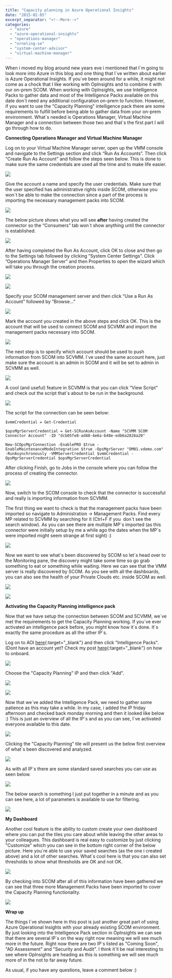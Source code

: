 ```yaml
---
title: "Capacity planning in Azure Operational Insights"
date: "2015-02-05"
excerpt_separator: "<!--More-->"
categories: 
  - "azure"
  - "azure-operational-insights"
  - "operations-manager"
  - "orneling-se"
  - "system-center-advisor"
  - "virtual-machine-manager"
---
```


When i moved my blog around new years eve i mentioned that I´m going to look more into Azure in this blog and one thing that I´ve written about earlier is Azure Operational Insights. If you´ve been around for a while, it might not come as a chock that I like working with OpInsights and to combine it with our on-prem SCOM. When working with OpInsights, we use Intelligence Packs to gather data and most of the Intelligence Packs available on this date don´t need any additional configuration on-prem to function. However, if you want to use the "Capacity Planning" intelligence pack there are some requirements to fulfill before being able to gather data from your on-prem environment. What´s needed is Operations Manager, Virtual Machine Manager and a connection between those two and that´s the first part I will go through how to do.
<!--More-->
**Connecting Operations Manager and Virtual Machine Manager**

Log on to your Virtual Machine Manager server, open up the VMM console and navigate to the Settings section and click “Run As Accounts”. Then click “Create Run As Account” and follow the steps seen below. This is done to make sure the same credentials are used all the time and to make life easier.

![](https://blog.orneling.se/assets/images/2015/02/1.jpg)

Give the account a name and specify the user credentials. Make sure that the user specified has administrative rights inside SCOM, otherwise you won´t be able to make the connection since a part of the process is importing the necessary management packs into SCOM.

![](https://blog.orneling.se/assets/images/2015/02/2.jpg)

The below picture shows what you will see **after** having created the connector so the “Consumers” tab won´t show anything until the connector is established.

![](https://blog.orneling.se/assets/images/2015/02/3.jpg)

After having completed the Run As Account, click OK to close and then go to the Settings tab followed by clicking “System Center Settings”. Click ”Operations Manager Server” and then Properties to open the wizard which will take you through the creation process.

![](https://blog.orneling.se/assets/images/2015/02/4.jpg)

![](https://blog.orneling.se/assets/images/2015/02/5.jpg)

Specify your SCOM management server and then click “Use a Run As Account” followed by “Browse...”

![](https://blog.orneling.se/assets/images/2015/02/6.jpg)

Mark the account you created in the above steps and click OK. This is the account that will be used to connect SCOM and SCVMM and import the management packs necessary into SCOM.

![](https://blog.orneling.se/assets/images/2015/02/7.jpg)

The next step is to specify which account should be used to push information from SCOM into SCVMM. I´ve used the same account here, just make sure the account is an admin in SCOM and it will be set to admin in SCVMM as well.

![](https://blog.orneling.se/assets/images/2015/02/8.jpg)

A cool (and useful) feature in SCVMM is that you can click “View Script” and check out the script that´s about to be run in the background.

![](https://blog.orneling.se/assets/images/2015/02/9.jpg)

The script for the connection can be seen below:

```
$vmmCredential = Get-Credential

$opsMgrServerCredential = Get-SCRunAsAccount -Name "SCVMM SCOM Connector Account" -ID "dcb05fe8-ad48-4e6a-b48e-edb6a2826a20"

New-SCOpsMgrConnection -EnablePRO $true -EnableMaintenanceModeIntegration $true -OpsMgrServer "OM01.vdemo.com" -RunAsynchronously -VMMServerCredential $vmmCredential -OpsMgrServerCredential $opsMgrServerCredential
```

After clicking Finish, go to Jobs in the console where you can follow the process of creating the connector.

![](https://blog.orneling.se/assets/images/2015/02/10.jpg)

Now, switch to the SCOM console to check that the connector is successful and really is importing information from SCVMM.

The first thing we want to check is that the management packs have been imported so navigate to Administration -> Management Packs. Find every MP related to SCVMM by searching for it (Ctrl+F if you  don´t see the search window). As you can see there are multiple MP´s imported (as this connector were initially setup by me a while ago the dates when the MP´s were imported might seem strange at first sight) :)

![](https://blog.orneling.se/assets/images/2015/02/11.jpg)

Now we want to see what´s been discovered by SCOM so let´s head over to the Monitoring pane, the discovery might take some time so go grab something to eat or something while waiting. Here we can see that the VMM server is really discovered by SCOM. As you see with all the dashboards, you can also see the health of your Private Clouds etc. inside SCOM as well.

![](https://blog.orneling.se/assets/images/2015/02/12.jpg)

![](https://blog.orneling.se/assets/images/2015/02/13.jpg)

**Activating the Capacity Planning intelligence pack**

Now that we have setup the connection between SCOM and SCVMM, we´ve met the requirements to get the Capacity Planning working. If you´ve ever activated an intelligence pack before, you might know how it´s done. It´s exactly the same procedure as all the other IP´s.

Log on to AOI [here](http://preview.opinsights.azure.com){:target="_blank"} and then click "Intelligence Packs". (Dont have an account yet? Check my post [here](http://blog.orneling.se/2014/05/set-new-system-center-advisor-preview){:target="_blank"} on how to onboard.

![](https://blog.orneling.se/assets/images/2015/02/14.jpg)

Choose the "Capacity Planning" IP and then click "Add".

![](https://blog.orneling.se/assets/images/2015/02/15.jpg)

![](https://blog.orneling.se/assets/images/2015/02/16.jpg)

Now that we´ve added the Intelligence Pack, we need to gather some patience as this may take a while. In my case, i added the IP friday afternoon and checked back monday morning and then it looked like below :) This is just an overview of all the IP´s and as you can see, I´ve activated everyone available to this date.

![](https://blog.orneling.se/assets/images/2015/02/17.jpg)

Clicking the "Capacity Planning" tile will present us the below first overview of what´s been discovered and analyzed.

![](https://blog.orneling.se/assets/images/2015/02/18.jpg)

As with all IP´s there are some standard saved searches you can use as seen below.

![](https://blog.orneling.se/assets/images/2015/02/19.jpg)

The below search is something I just put together in a minute and as you can see here, a lot of parameters is available to use for filtering.

![](https://blog.orneling.se/assets/images/2015/02/20.jpg)

**My Dashboard**

Another cool feature is the ability to custom create your own dashboard where you can put the tiles you care about while leaving the other areas to your colleagues. This dashboard is real easy to customize by just clicking "Customize" which you can see in the bottom right corner of the below picture. Here you´re able to use your saved searches (as the one i created above) and a lot of other searches. What´s cool here is that you can also set thresholds to show what thresholds are OK and not OK.

![](https://blog.orneling.se/assets/images/2015/02/21.jpg)

By checking into SCOM after all of this information have been gathered we can see that three more Management Packs have been imported to cover the Capacity Planning functionality.

![](https://blog.orneling.se/assets/images/2015/02/22.jpg)

**Wrap up**

The things I´ve shown here in this post is just another great part of using Azure Operational Insights with your already existing SCOM environment. By just looking into the Intelligence Pack section in OpInsights we can see that there are several IP´s on the way right now meaning we will see much more in the future. Right now there are two IP´s listed as "Coming Soon", "AD Assessment" and "Security and Audit". I think it´ll be real interesting to see where OpInsights are heading as this is something we will see much more of in the not to far away future.

As usual, if you have any questions, leave a comment below :)
